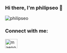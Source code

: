 ### Hi there, I'm philipseo 👋

<p align="left">
  <img src="https://komarev.com/ghpvc/?username=philipseo&label=Profile%20views&color=0e75b6&style=flat" alt="philipseo" />
</p>

<h3 align="left">Connect with me:</h3>
<p align="left">
  <a href="https://linkedin.com/in/maengkwan-seo" target="blank">
    <img align="center" src="https://raw.githubusercontent.com/rahuldkjain/github-profile-readme-generator/master/src/images/icons/Social/linked-in-alt.svg" alt="maengkwan-seo" height="30" width="40" />
  </a>
</p>

<!-- <p><img align="left" src="https://github-readme-stats.vercel.app/api/top-langs?username=philipseo&show_icons=true&locale=en&layout=compact" alt="philipseo" /></p> -->
<!-- <p>&nbsp;<img align="center" src="https://github-readme-stats.vercel.app/api?username=philipseo&show_icons=true&locale=en" alt="philipseo" /></p> -->



